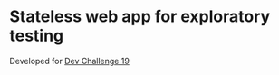 # Stateless web app for exploratory testing
Developed for [Dev Challenge 19](https://www.devchallenge.it/)